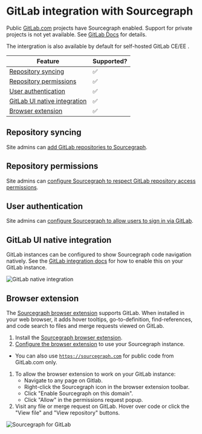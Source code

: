 # GitLab integration with Sourcegraph

Public [GitLab.com](https://gitlab.com) projects have Sourcegraph enabled.
Support for private projects is not yet available. See
[GitLab Docs](https://docs.gitlab.com/ee/integration/sourcegraph.html#sourcegraph-for-gitlabcom)
for details.

The intergration is also available by default for self-hosted GitLab CE/EE .

Feature | Supported?
------- | ----------
[Repository syncing](../admin/external_service/gitlab.md#repository-syncing) | ✅
[Repository permissions](../admin/external_service/gitlab.md#repository-permissions) | ✅
[User authentication](../admin/external_service/gitlab.md#user-authentication) | ✅
[GitLab UI native integration](#gitlab-ui-native-integration) | ✅
[Browser extension](#browser-extension) | ✅

## Repository syncing

Site admins can [add GitLab repositories to Sourcegraph](../admin/external_service/gitlab.md#repository-syncing).

## Repository permissions

Site admins can [configure Sourcegraph to respect GitLab repository access permissions](../admin/external_service/gitlab.md#repository-permissions).

## User authentication

Site admins can [configure Sourcegraph to allow users to sign in via GitLab](../admin/external_service/gitlab.md#user-authentication).

## GitLab UI native integration

GitLab instances can be configured to show Sourcegraph code navigation natively. See the [GitLab integration docs](../admin/external_service/gitlab.md#native-integration) for how to enable this on your GitLab instance.

![GitLab native integration](img/gitlab-code-intel.gif)

## Browser extension

The [Sourcegraph browser extension](browser_extension.md) supports GitLab. When installed in your web browser, it adds hover tooltips, go-to-definition, find-references, and code search to files and merge requests viewed on GitLab.

1. Install the [Sourcegraph browser extension](browser_extension.md).
1. [Configure the browser extension](browser_extension.md#configuring-the-sourcegraph-instance-to-use) to use your Sourcegraph instance.

- You can also use [`https://sourcegraph.com`](https://sourcegraph.com) for public code from GitLab.com only.

1. To allow the browser extension to work on your GitLab instance:
    - Navigate to any page on Gitlab.
    - Right-click the Sourcegraph icon in the browser extension toolbar.
    - Click "Enable Sourcegraph on this domain".
    - Click "Allow" in the permissions request popup.
1. Visit any file or merge request on GitLab. Hover over code or click the "View file" and "View repository" buttons.

![Sourcegraph for GitLab](https://cl.ly/7916fe1453a4/download/sourcegraph-for-gitLab.gif)
